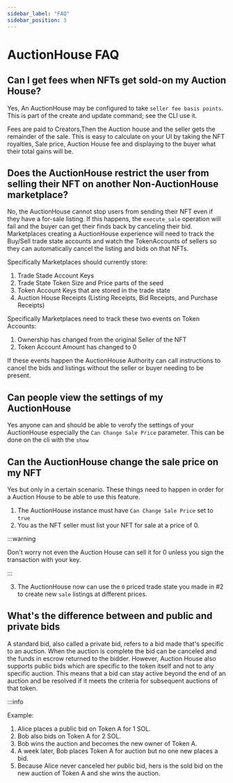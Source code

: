```yaml
---
sidebar_label: "FAQ"
sidebar_position: 3
---
```


# AuctionHouse FAQ


## Can I get fees when NFTs get sold-on my Auction House?
Yes, An AuctionHouse may be configured to take `seller fee basis points`. This is part of the create and update command; see the CLI use it.

Fees are paid to Creators,Then the Auction house and the seller gets the remainder of the sale. This is easy to calculate on your UI by taking the NFT royalties, Sale price, Auction House fee and displaying to the buyer what their total gains will be.

## Does the AuctionHouse restrict the user from selling their NFT on another Non-AuctionHouse marketplace?
No, the AuctionHouse cannot stop users from sending their NFT even if they have a for-sale listing. If this happens, the `execute_sale` operation will fail and the buyer can get their finds back by canceling their bid.
Marketplaces creating a AuctionHouse experience will need to track the Buy/Sell trade state accounts and watch the TokenAccounts of sellers so they can automatically cancel the listing and bids on that NFTs.

Specifically Marketplaces should currently store:

1. Trade Stade Account Keys
2. Trade State Token Size and Price parts of the seed
3. Token Account Keys that are stored in the trade state
4. Auction House Receipts (Listing Receipts, Bid Receipts, and Purchase Receipts)

Specifically Marketplaces need to track these two events on Token Accounts:

1. Ownership has changed from the original Seller of the NFT
2. Token Account Amount has changed to 0

If these events happen the AuctionHouse Authority can call instructions to cancel the bids and listings without the seller or buyer needing to be present.

## Can people view the settings of my AuctionHouse
Yes anyone can and should be able to verofy the settings of your AuctionHouse especially the `Can Change Sale Price` parameter.
This can be done on the cli with the `show`


## Can the AuctionHouse change the sale price on my NFT
Yes but only in a certain scenario. These things need to happen in order for a Auction House to be able to use this feature.

1. The AuctionHouse instance must have `Can Change Sale Price` set to `true`
2. You as the NFT seller must list your NFT for sale at a price of 0. 

:::warning

Don't worry not even the Auction House can sell it for 0 unless you sign the transaction with your key.

:::

3. The AuctionHouse now can use the `0` priced trade state you made in #2 to create new `sale` listings at different prices. 


## What's the difference between and public and private bids
A standard bid, also called a private bid, refers to a bid made that's specific to an auction. When the auction is complete the bid can be canceled and the funds in escrow returned to the bidder. However, Auction House also supports public bids which are specific to the token itself and not to any specific auction. This means that a bid can stay active beyond the end of an auction and be resolved if it meets the criteria for subsequent auctions of that token.

:::info

Example:
1. Alice places a public bid on Token A for 1 SOL.
2. Bob also bids on Token A for 2 SOL.
3. Bob wins the auction and becomes the new owner of Token A.
4. A week later, Bob places Token A for auction but no one new places a bid.
5. Because Alice never canceled her public bid, hers is the sold bid on the new auction of Token A and she wins the auction.
